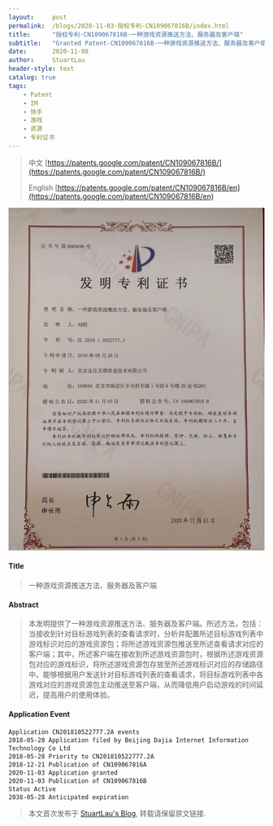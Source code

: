 ```yaml
---
layout:     post
permalink:  /blogs/2020-11-03-授权专利-CN109067816B/index.html
title:      "授权专利-CN109067816B-一种游戏资源推送方法、服务器及客户端"
subtitle:   "Granted Patent-CN109067816B-一种游戏资源推送方法、服务器及客户端"
date:       2020-11-08
author:     StuartLau
header-style: text
catalog: true
tags:
    - Patent
    - IM
    - 快手
    - 游戏
    - 资源
    - 专利证书
---
```

> 中文 [https://patents.google.com/patent/CN109067816B/](https://patents.google.com/patent/CN109067816B/)
>
> English [https://patents.google.com/patent/CN109067816B/en](https://patents.google.com/patent/CN109067816B/en)

![patent](/images/in-post/patent/CN109067816B.jpg)
#### Title
> 一种游戏资源推送方法、服务器及客户端




#### Abstract
> 本发明提供了一种游戏资源推送方法、服务器及客户端。所述方法，包括：当接收到针对目标游戏列表的查看请求时，分析并配置所述目标游戏列表中游戏标识对应的游戏资源包；将所述游戏资源包推送至所述查看请求对应的客户端；其中，所述客户端在接收到所述游戏资源包时，根据所述游戏资源包对应的游戏标识，将所述游戏资源包存放至所述游戏标识对应的存储路径中。能够根据用户发送针对目标游戏列表的查看请求，将目标游戏列表中各游戏对应的游戏资源包主动推送至客户端，从而降低用户启动游戏的时间延迟，提高用户的使用体验。




#### Application Event
```
Application CN201810522777.2A events 
2018-05-28 Application filed by Beijing Dajia Internet Information Technology Co Ltd
2018-05-28 Priority to CN201810522777.2A
2018-12-21 Publication of CN109067816A
2020-11-03 Application granted
2020-11-03 Publication of CN109067816B
Status Active
2038-05-28 Anticipated expiration
```
> 本文首次发布于 [StuartLau's Blog](https://stuartlau.github.io), 
转载请保留原文链接.
